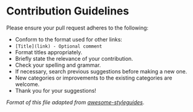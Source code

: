 
# Contribution Guidelines

Please ensure your pull request adheres to the following:

* Conform to the format used for other links:
* `[Title](link) - Optional comment`
* Format titles appropriately.
* Briefly state the relevance of your contribution.
* Check your spelling and grammar.
* If necessary, search previous suggestions before making a new one.
* New categories or improvements to the existing categories are welcome.
* Thank you for your suggestions!

*Format of this file adapted from [awesome-styleguides](https://github.com/RichardLitt/awesome-styleguides/blob/master/contribute.md)*.
